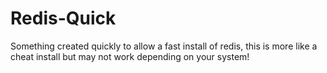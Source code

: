 # Redis-Quick

Something created quickly to allow a fast install of redis, this is more like a cheat install but may not work depending on your system!
